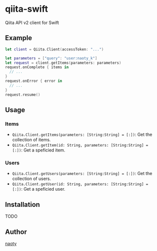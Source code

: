 # qiita-swift

Qiita API v2 client for Swift

## Example

```swift
let client = Qiita.Client(accessToken: "...")

let parameters = ["query": "user:naoty_k"]
let request = client.getItems(parameters: parameters)
request.onComplete { items in
  // ...
}
request.onError { error in
  // ...
}
request.resume()
```

## Usage

### Items
* `Qiita.Client.getItems(parameters: [String:String] = [:])`: Get the collection of items.
* `Qiita.Client.getItem(id: String, parameters: [String:String] = [:])`: Get a speficied item.

### Users
* `Qiita.Client.getUsers(parameters: [String:String] = [:])`: Get the collection of users.
* `Qiita.Client.getUser(id: String, parameters: [String:String] = [:])`: Get a speficied user.

## Installation

TODO

## Author

[naoty](https://github.com/naoty)
